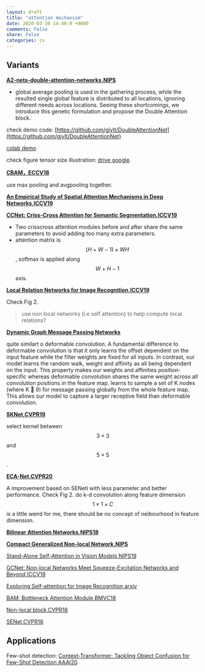 ```yaml
---
layout: draft
title: "attention mechanism"
date: 2020-03-30 14:49:0 +0000
comments: False
share: False
categories: cv
---
```

<!--
todo: https://zhuanlan.zhihu.com/p/33345791
-->

## Variants

**[A2-nets-double-attention-networks,NIPS](https://papers.nips.cc/paper/7318-a2-nets-double-attention-networks.pdf)**

- global average pooling is used in the gathering process, while the
resulted single global feature is distributed to all locations, ignoring different needs across locations.
Seeing these shortcomings, we introduce this genetic formulation and propose the Double Attention
block.

check demo code: [https://github.com/gjylt/DoubleAttentionNet](https://github.com/gjylt/DoubleAttentionNet)

[colab demo](https://colab.research.google.com/drive/1sHSWP9Z_dTLH3hkJ5rbdJeWwpQ4GfK9G)

check figure tensor size illustration: [drive google](https://docs.google.com/presentation/d/1oeBbvqvvzddo6G6j43NaYSW6u0dZrxkMc1yoJS02sgk/edit?usp=sharing).

**[CBAM，ECCV18](https://arxiv.org/pdf/1807.06521.pdf)**

use max pooling and avgpooling together. 
<!--sss work-->

**[An Empirical Study of Spatial Attention Mechanisms in Deep Networks,ICCV19](http://openaccess.thecvf.com/content_ICCV_2019/papers/Zhu_An_Empirical_Study_of_Spatial_Attention_Mechanisms_in_Deep_Networks_ICCV_2019_paper.pdf)**

**[CCNet: Criss-Cross Attention for Semantic Segmentation,ICCV19](https://arxiv.org/pdf/1811.11721.pdf)**

- Two crisscross attention modules before and after share the same parameters to avoid adding too many extra parameters. 
- attention matrix is $$(H+W−1)\times WH$$, softmax is applied along $$W+H-1$$ axis.

**[Local Relation Networks for Image Recognition,ICCV19](https://arxiv.org/pdf/1904.11491.pdf)**

Check Fig 2.

> use non local networks (i.e self attention) to help compute local relations? 




**[Dynamic Graph Message Passing Networks](https://arxiv.org/pdf/1909.05235.pdf)**

quite similart o deformable convolution. A fundamental difference to deformable convolution is
that it only learns the offset dependent on the input feature
while the filter weights are fixed for all inputs. In contrast,
our model learns the random walk, weight and affinity as
all being dependent on the input. This property makes our
weights and affinities position-specific whereas deformable
convolution shares the same weight across all convolution
positions in the feature map. learns to sample
a set of K nodes (where K  9) for message passing globally from the whole feature map. This allows our model to
capture a larger receptive field than deformable convolution.




**[SKNet,CVPR19](https://arxiv.org/pdf/1903.06586.pdf)**

 select kernel between $$3 \times 3$$ and $$5 \times 5$$.

**[ECA-Net,CVPR20](https://arxiv.org/abs/1910.03151)**

 A improvement based on SENeti with less parameter and better performance. Check Fig 2. do k-d convolution along feature dimension$$1 \times 1 \times C$$ is a little weird for me, there should be no concept of neibourhood in feature dimension.

**[Bilinear Attention Networks,NIPS18](https://arxiv.org/pdf/1805.07932.pdf)**

**[Compact Generalized Non-local Network,NIPS](https://papers.nips.cc/paper/7886-compact-generalized-non-local-network.pdf)**

[Stand-Alone Self-Attention in Vision Models,NIPS19](https://arxiv.org/pdf/1906.05909.pdf)

[GCNet: Non-local Networks Meet Squeeze-Excitation Networks and Beyond,ICCV19](https://arxiv.org/abs/1904.11492)

[Exploring Self-attention for Image Recognition,arxiv](http://vladlen.info/papers/self-attention.pdf)


[BAM: Bottleneck Attention Module,BMVC18](https://arxiv.org/abs/1807.06514)

[Non-local block,CVPR18](https://arxiv.org/abs/1711.07971)

[SENet,CVPR18](https://arxiv.org/abs/1709.01507)


## Applications

Few-shot detection: [Context-Transformer: Tackling Object Confusion for Few-Shot Detection,AAAI20](https://www.aaai.org/Papers/AAAI/2020GB/AAAI-YangZ.2509.pdf)
